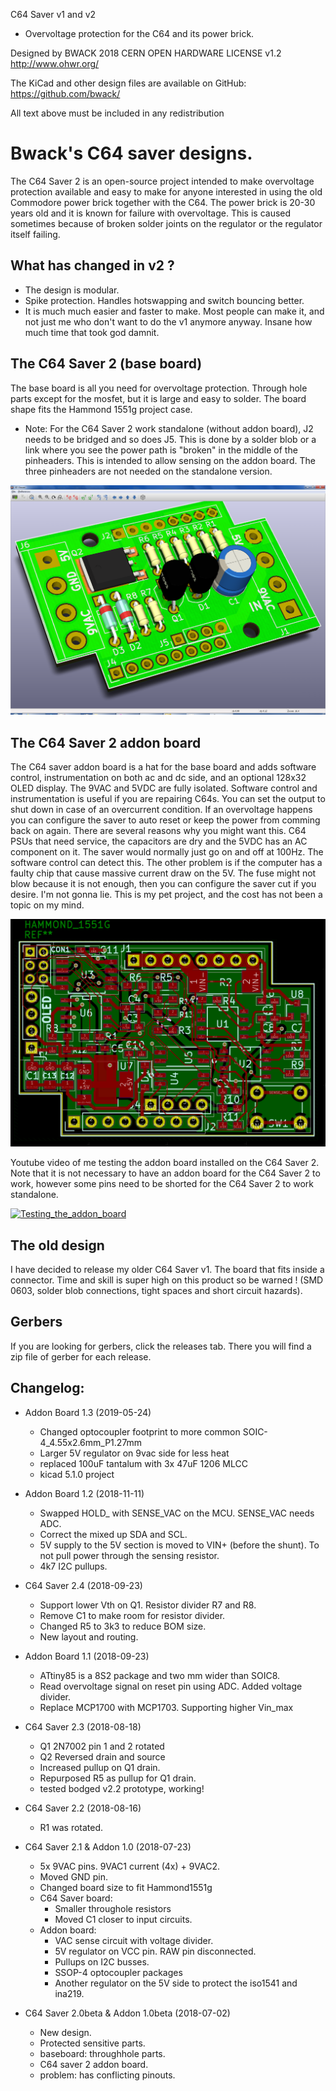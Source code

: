 C64 Saver v1 and v2
- Overvoltage protection for the C64 and its power brick.

Designed by BWACK 2018
CERN OPEN HARDWARE LICENSE v1.2
http://www.ohwr.org/

The KiCad and other design files are available on GitHub:
https://github.com/bwack/

All text above must be included in any redistribution

# Bwack's C64 saver designs.

The C64 Saver 2 is an open-source project intended to make overvoltage protection available and easy to make for anyone interested in using the old Commodore power brick together with the C64. The power brick is 20-30 years old and it is known for failure with overvoltage. This is caused sometimes because of broken solder joints on the regulator or the regulator itself failing.

## What has changed in v2 ?
- The design is modular.
- Spike protection. Handles hotswapping and switch bouncing better.
- It is much much easier and faster to make. Most people can make it, and not just me who don't want to do the v1 anymore anyway. Insane how much time that took god damnit.

## The C64 Saver 2 (base board)
The base board is all you need for overvoltage protection. Through hole parts except for the mosfet, but it is large and easy to solder. The board shape fits the Hammond 1551g project case.
* Note: For the C64 Saver 2 work standalone (without addon board), J2 needs to be bridged and so does J5. This is done by a solder blob or a link where you see the power path is "broken" in the middle of the pinheaders. This is intended to allow sensing on the addon board. The three pinheaders are not needed on the standalone version.

 ![C64 Saver 2 3D](C64%20Saver%202/C64Saver2_3D.png)

## The C64 Saver 2 addon board
The C64 saver addon board is a hat for the base board and adds software control, instrumentation on both ac and dc side, and an optional 128x32 OLED display. The 9VAC and 5VDC are fully isolated. Software control and instrumentation is useful if you are repairing C64s. You can set the output to shut down in case of an overcurrent condition. If an overvoltage happens you can configure the saver to auto reset or keep the power from comming back on again. There are several reasons why you might want this. C64 PSUs that need service, the capacitors are dry and the 5VDC has an AC component on it. The saver would normally just go on and off at 100Hz. The software control can detect this. The other problem is if the computer has a faulty chip that cause massive current draw on the 5V. The fuse might not blow because it is not enough, then you can configure the saver cut if you desire. I'm not gonna lie. This is my pet project, and the cost has not been a topic on my mind.

![C64 saver addon_board](addon%20board/C64Saver2-addon.kicad_pcb_1_3.png)

Youtube video of me testing the addon board installed on the C64 Saver 2. Note that it is not necessary to have an addon board for the C64 Saver 2 to work, however some pins need to be shorted for the C64 Saver 2 to work standalone.

[![Testing_the_addon_board ](http://img.youtube.com/vi/oYrapS5jUx8/0.jpg)](http://www.youtube.com/watch?v=oYrapS5jUx8)

## The old design
I have decided to release my older C64 Saver v1. The board that fits inside a connector. Time and skill is super high on this product so be warned ! (SMD 0603, solder blob connections, tight spaces and short circuit hazards).

## Gerbers
If you are looking for gerbers, click the releases tab. There you will find a zip file of gerber for each release.

## Changelog:
- Addon Board 1.3 (2019-05-24)
  - Changed optocoupler footprint to more common SOIC-4_4.55x2.6mm_P1.27mm
  - Larger 5V regulator on 9vac side for less heat
  - replaced 100uF tantalum with 3x 47uF 1206 MLCC
  - kicad 5.1.0 project

- Addon Board 1.2 (2018-11-11)
  - Swapped HOLD_ with SENSE_VAC on the MCU. SENSE_VAC needs ADC.
  - Correct the mixed up SDA and SCL.
  - 5V supply to the 5V section is moved to VIN+ (before the shunt).
    To not pull power through the sensing resistor.
  - 4k7 I2C pullups.
- C64 Saver 2.4 (2018-09-23)
  - Support lower Vth on Q1. Resistor divider R7 and R8.
  - Remove C1 to make room for resistor divider.
  - Changed R5 to 3k3 to reduce BOM size.
  - New layout and routing.
- Addon Board 1.1 (2018-09-23)
  - ATtiny85 is a 8S2 package and two mm wider than SOIC8.
  - Read overvoltage signal on reset pin using ADC. Added voltage divider.
  - Replace MCP1700 with MCP1703. Supporting higher Vin_max

- C64 Saver 2.3 (2018-08-18)
  - Q1 2N7002 pin 1 and 2 rotated
  - Q2 Reversed drain and source
  - Increased pullup on Q1 drain.
  - Repurposed R5 as pullup for Q1 drain.
  - tested bodged v2.2 prototype, working!

- C64 Saver 2.2 (2018-08-16)
  - R1 was rotated.

- C64 Saver 2.1 & Addon 1.0 (2018-07-23)
  - 5x 9VAC pins. 9VAC1 current (4x) + 9VAC2.
  - Moved GND pin.
  - Changed board size to fit Hammond1551g
  - C64 Saver board:
    - Smaller throughole resistors
    - Moved C1 closer to input circuits.
  - Addon board:
    - VAC sense circuit with voltage divider.
    - 5V regulator on VCC pin. RAW pin disconnected.
    - Pullups on I2C busses.
    - SSOP-4 optocoupler packages
    - Another regulator on the 5V side to protect the iso1541 and ina219.

- C64 Saver 2.0beta & Addon 1.0beta (2018-07-02)
  - New design.
  - Protected sensitive parts.
  - baseboard: throughhole parts.
  - C64 saver 2 addon board.
  - problem: has conflicting pinouts.
